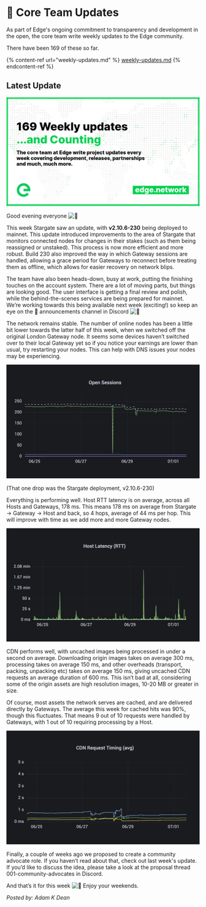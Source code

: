 # 📰 Core Team Updates

As part of Edge's ongoing commitment to transparency and development in the open, the core team write weekly updates to the Edge community.

There have been 169 of these so far.

{% content-ref url="weekly-updates.md" %}
[weekly-updates.md](weekly-updates.md)
{% endcontent-ref %}

## Latest Update

![](../../.gitbook/assets/169Site.png)

Good evening everyone ![👋](https://discord.com/assets/df7ba0f4020ca70048a0226d1dfa73f6.svg)

This week Stargate saw an update, with **v2.10.6-230** being deployed to mainnet. This update introduced improvements to the area of Stargate that monitors connected nodes for changes in their stakes (such as them being reassigned or unstaked). This process is now more efficient and more robust. Build 230 also improved the way in which Gateway sessions are handled, allowing a grace period for Gateways to reconnect before treating them as offline, which allows for easier recovery on network blips.

The team have also been heads-down, busy at work, putting the finishing touches on the account system. There are a lot of moving parts, but things are looking good. The user interface is getting a final review and polish, while the behind-the-scenes services are being prepared for mainnet. We’re working towards this being available next week (exciting!) so keep an eye on the 📢 announcements channel in Discord ![👀](https://discord.com/assets/4c5a77a89716352686f590a6f014770c.svg)

The network remains stable. The number of online nodes has been a little bit lower towards the latter half of this week, when we switched off the original London Gateway node. It seems some devices haven’t switched over to their local Gateway yet so if you notice your earnings are lower than usual, try restarting your nodes. This can help with DNS issues your nodes may be experiencing.

![](../../.gitbook/assets/update1.png)

(That one drop was the Stargate deployment, v2.10.6-230)

Everything is performing well. Host RTT latency is on average, across all Hosts and Gateways, 178 ms. This means 178 ms on average from Stargate -> Gateway -> Host and back, so 4 hops, average of 44 ms per hop. This will improve with time as we add more and more Gateway nodes.

![](../../.gitbook/assets/update2.png)

CDN performs well, with uncached images being processed in under a second on average. Downloading origin images takes on average 300 ms, processing takes on average 150 ms, and other overheads (transport, packing, unpacking etc) takes on average 150 ms, giving uncached CDN requests an average duration of 600 ms. This isn’t bad at all, considering some of the origin assets are high resolution images, 10-20 MB or greater in size.

Of course, most assets the network serves are cached, and are delivered directly by Gateways. The average this week for cached hits was 90%, though this fluctuates. That means 9 out of 10 requests were handled by Gateways, with 1 out of 10 requiring processing by a Host.

![](../../.gitbook/assets/update3.png)

Finally, a couple of weeks ago we proposed to create a community advocate role. If you haven’t read about that, check out last week's update. If you’d like to discuss the idea, please take a look at the proposal thread 001-community-advocates in Discord.

And that’s it for this week ![👊](https://discord.com/assets/4601b0cf78b83ff531ea80756d6cc9c2.svg) Enjoy your weekends.

_Posted by: Adam K Dean_
